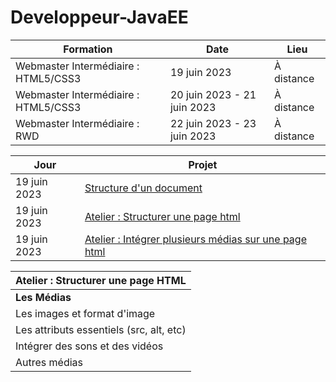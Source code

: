 # Developpeur-JavaEE

| Formation            | Date               | Lieu      |
|----------------------|--------------------|-----------|
| Webmaster Intermédiaire : HTML5/CSS3 | 19 juin 2023       | À distance |
| Webmaster Intermédiaire : HTML5/CSS3 | 20 juin 2023 - 21 juin 2023       | À distance |
| Webmaster Intermédiaire : RWD             | 22 juin 2023 - 23 juin 2023   | À distance |


| Jour            | Projet               |
|----------------------|--------------------|
| 19 juin 2023 |    [Structure d'un document](https://intro.mohamed25100.repl.co/)  |
| 19 juin 2023 | [Atelier : Structurer une page html](https://structurer-une-page-html.mohamed25100.repl.co)   |
| 19 juin 2023 | [Atelier : Intégrer plusieurs médias sur une page html]()   |


| Atelier : Structurer une page HTML |
|-----------------------------------|
|**Les Médias**                       |
| Les images et format d'image      |
|Les attributs essentiels (src, alt, etc) |
| Intégrer des sons et des vidéos    |
|Autres médias                     |
